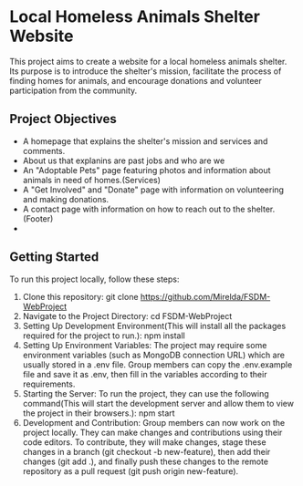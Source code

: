 # Local Homeless Animals Shelter Website

This project aims to create a website for a local homeless animals shelter. Its purpose is to introduce the shelter's mission, facilitate the process of finding homes for animals, and encourage donations and volunteer participation from the community.

## Project Objectives

- A homepage that explains the shelter's mission and services and comments.
- About us that explanins are past jobs and who are we
- An "Adoptable Pets" page featuring photos and information about animals in need of homes.(Services)
- A "Get Involved" and "Donate" page with information on volunteering and making donations.
- A contact page with information on how to reach out to the shelter.(Footer)
- 

## Getting Started

To run this project locally, follow these steps:

1. Clone this repository:
git clone https://github.com/Mirelda/FSDM-WebProject
2. Navigate to the Project Directory:
cd FSDM-WebProject
3. Setting Up Development Environment(This will install all the packages required for the project to run.):
npm install
4. Setting Up Environment Variables:
The project may require some environment variables (such as MongoDB connection URL) which are usually stored in a .env file. Group members can copy the .env.example file and save it as .env, then fill in the variables according to their requirements.
5. Starting the Server:
To run the project, they can use the following command(This will start the development server and allow them to view the project in their browsers.):
npm start
6. Development and Contribution:
Group members can now work on the project locally. They can make changes and contributions using their code editors.
To contribute, they will make changes, stage these changes in a branch (git checkout -b new-feature), then add their changes (git add .), and finally push these changes to the remote repository as a pull request (git push origin new-feature).



